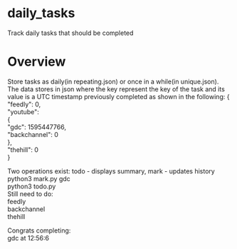 # daily_tasks
Track daily tasks that should be completed

# Overview
Store tasks as daily(in repeating.json) or once in a while(in unique.json). The data stores in json where the key represent the key of the task and its value is a UTC timestamp previously completed as shown in the following:
{<br/>
  "feedly": 0, <br/>
  "youtube": <br/>
  {<br/>
    "gdc": 1595447766, <br/>
    "backchannel": 0<br/>
  }, <br/>
  "thehill": 0<br/>
}<br/>

Two operations exist: todo - displays summary, mark - updates history<br/>
python3 mark.py gdc<br/>
python3 todo.py<br/>
  Still need to do:<br/>
  feedly<br/>
  backchannel<br/>
  thehill<br/>

  Congrats completing:<br/>
  gdc at 12:56:6
